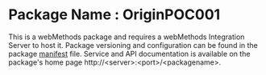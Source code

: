 # Package Name : OriginPOC001
This is a webMethods package and requires a webMethods Integration Server to host it. Package versioning and configuration can be found in the package [manifest](./OriginPOC001/manifest.v3) file. Service and API documentation is available on the package's home page http://&lt;server&gt;:&lt;port&gt;/&lt;packagename>.